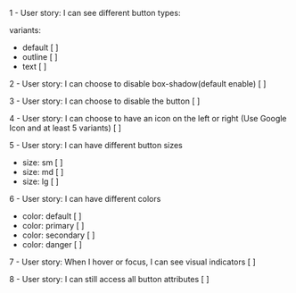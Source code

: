 1 - User story: I can see different button types:

variants:

- default [ ]
- outline [ ]
- text [ ]

2 - User story: I can choose to disable box-shadow(default enable) [ ]

3 - User story: I can choose to disable the button [ ]

4 - User story: I can choose to have an icon on the left or right (Use Google Icon and at least 5 variants) [ ]

5 - User story: I can have different button sizes

- size: sm [ ]
- size: md [ ]
- size: lg [ ]

6 - User story: I can have different colors

- color: default [ ]
- color: primary [ ]
- color: secondary [ ]
- color: danger [ ]

7 - User story: When I hover or focus, I can see visual indicators [ ]

8 - User story: I can still access all button attributes [ ]
